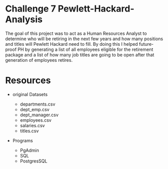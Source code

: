 # Challenge 7 Pewlett-Hackard-Analysis

The goal of this project was to act as a Human Resources Analyst to determine who will be retiring in the next few years and how many positions and titles will Pewlett Hackard need to fill. By doing this I helped future-proof PH by generating a list of all employees eligible for the retirement package and a list of how many job titles are going to be open after that generation of employees retires.

 # Resources
* original Datasets
  * departments.csv
  * dept_emp.csv
  * dept_manager.csv
  * employees.csv
  * salaries.csv
  * titles.csv
 
 * Programs
   * PgAdmin
   * SQL
   * PostgresSQL
 
